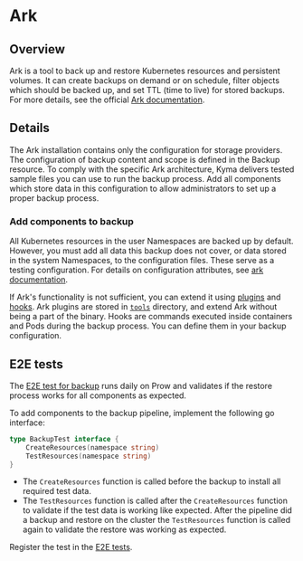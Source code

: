 # Ark

## Overview

Ark is a tool to back up and restore Kubernetes resources and persistent volumes. It can create backups on demand or on schedule, filter objects which should be backed up, and set TTL (time to live) for stored backups. For more details, see the official [Ark documentation](https://heptio.github.io/velero/v0.9.0/).

## Details

The Ark installation contains only the configuration for storage providers. The configuration of backup content and scope is defined in the Backup resource. To comply with the specific Ark architecture, Kyma delivers tested sample files you can use to run the backup process. Add all components which store data in this configuration to allow administrators to set up a proper backup process.

### Add components to backup

All Kubernetes resources in the user Namespaces are backed up by default. However, you must add all data this backup does not cover, or data stored in the system Namespaces, to the configuration files. These serve as a testing configuration. For details on configuration attributes, see [ark documentation](https://github.com/heptio/velero/blob/master/docs/api-types/backup.md).

If Ark's functionality is not sufficient, you can extend it using [plugins](https://heptio.github.io/velero/v0.10.0/plugins) and [hooks](https://heptio.github.io/velero/v0.10.0/hooks). Ark plugins are stored in [`tools`](tools/ark-plugins) directory, and extend Ark without being a part of the binary. Hooks are commands executed inside containers and Pods during the backup process. You can define them in your backup configuration.

## E2E tests

The [E2E test for backup]((https://github.com/kyma-project/kyma/tree/master/tests/end-to-end/backup-restore-test)) runs daily on Prow and validates if the restore process works for all components as expected.

To add components to the backup pipeline, implement the following go interface:

```go
type BackupTest interface {
    CreateResources(namespace string)
    TestResources(namespace string)
}
```

- The `CreateResources` function is called before the backup to install all required test data.
- The `TestResources` function is called after the `CreateResources` function to validate if the test data is working like expected. After the pipeline did a backup and restore on the cluster the `TestResources` function is called again to validate the restore was working as expected.

Register the test in the [E2E tests](https://github.com/kyma-project/kyma/tree/master/tests/end-to-end/backup-restore-test).